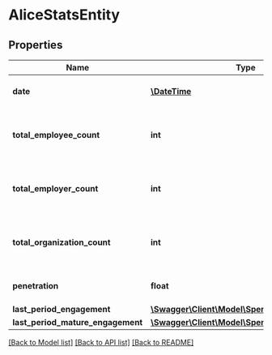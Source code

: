 # AliceStatsEntity

## Properties
Name | Type | Description | Notes
------------ | ------------- | ------------- | -------------
**date** | [**\DateTime**](\DateTime.md) | Date these stats relate to | [optional] 
**total_employee_count** | **int** | Total number of employees in the system | [optional] [default to 67]
**total_employer_count** | **int** | Total number of employers in the system | [optional] [default to 7]
**total_organization_count** | **int** | Total number of employers in the system | [optional] [default to 7]
**penetration** | **float** | ratio of employees to enrolled | [optional] [default to 0.78]
**last_period_engagement** | [**\Swagger\Client\Model\SpendingAnalysisEntity**](SpendingAnalysisEntity.md) |  | [optional] 
**last_period_mature_engagement** | [**\Swagger\Client\Model\SpendingAnalysisEntity**](SpendingAnalysisEntity.md) |  | [optional] 

[[Back to Model list]](../README.md#documentation-for-models) [[Back to API list]](../README.md#documentation-for-api-endpoints) [[Back to README]](../README.md)

